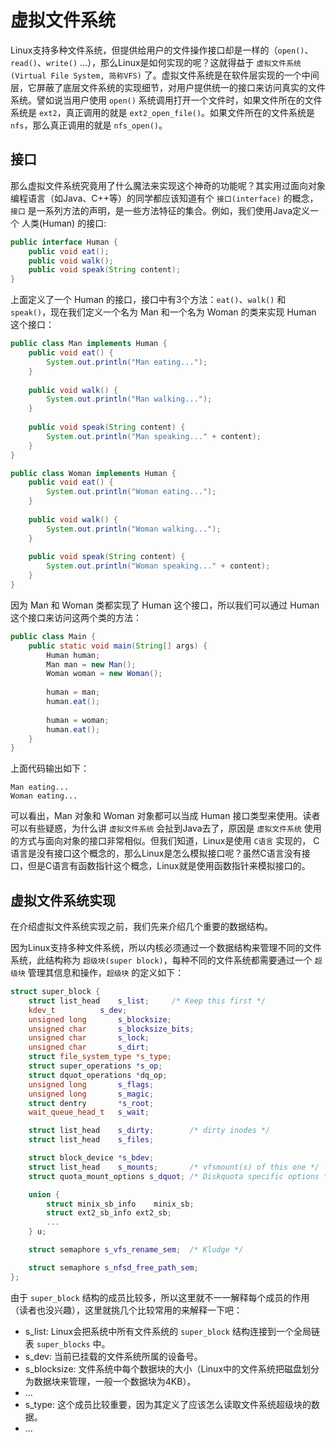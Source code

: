# 虚拟文件系统
Linux支持多种文件系统，但提供给用户的文件操作接口却是一样的（`open()`、`read()`、`write()` ...），那么Linux是如何实现的呢？这就得益于 `虚拟文件系统(Virtual File System, 简称VFS)` 了。虚拟文件系统是在软件层实现的一个中间层，它屏蔽了底层文件系统的实现细节，对用户提供统一的接口来访问真实的文件系统。譬如说当用户使用 `open()` 系统调用打开一个文件时，如果文件所在的文件系统是 `ext2`，真正调用的就是 `ext2_open_file()`。如果文件所在的文件系统是 `nfs`，那么真正调用的就是 `nfs_open()`。

## 接口
那么虚拟文件系统究竟用了什么魔法来实现这个神奇的功能呢？其实用过面向对象编程语言（如Java、C++等）的同学都应该知道有个 `接口(interface)` 的概念，`接口` 是一系列方法的声明，是一些方法特征的集合。例如，我们使用Java定义一个 人类(Human) 的接口:
```java
public interface Human {
    public void eat();
    public void walk();
    public void speak(String content);
}
```
上面定义了一个 Human 的接口，接口中有3个方法：`eat()`、`walk()` 和 `speak()`，现在我们定义一个名为 Man 和一个名为 Woman 的类来实现 Human 这个接口：
```java
public class Man implements Human {
    public void eat() {
        System.out.println("Man eating...");
    }
    
    public void walk() {
        System.out.println("Man walking...");
    }
    
    public void speak(String content) {
        System.out.println("Man speaking..." + content);
    }
}

public class Woman implements Human {
    public void eat() {
        System.out.println("Woman eating...");
    }
    
    public void walk() {
        System.out.println("Woman walking...");
    }
    
    public void speak(String content) {
        System.out.println("Woman speaking..." + content);
    }
}
```
因为 Man 和 Woman 类都实现了 Human 这个接口，所以我们可以通过 Human 这个接口来访问这两个类的方法：
```java
public class Main {
    public static void main(String[] args) {
        Human human;
        Man man = new Man();
        Woman woman = new Woman();
        
        human = man;
        human.eat();
        
        human = woman;
        human.eat();
    }
}
```
上面代码输出如下：
```
Man eating...
Woman eating...
```
可以看出，Man 对象和 Woman 对象都可以当成 Human 接口类型来使用。读者可以有些疑惑，为什么讲 `虚拟文件系统` 会扯到Java去了，原因是 `虚拟文件系统` 使用的方式与面向对象的接口非常相似。但我们知道，Linux是使用 `C语言` 实现的， C语言是没有接口这个概念的，那么Linux是怎么模拟接口呢？虽然C语言没有接口，但是C语言有函数指针这个概念，Linux就是使用函数指针来模拟接口的。

## 虚拟文件系统实现
在介绍虚拟文件系统实现之前，我们先来介绍几个重要的数据结构。

因为Linux支持多种文件系统，所以内核必须通过一个数据结构来管理不同的文件系统，此结构称为 `超级块(super block)`，每种不同的文件系统都需要通过一个 `超级块` 管理其信息和操作，`超级块` 的定义如下：
```cpp
struct super_block {
	struct list_head	s_list;		/* Keep this first */
	kdev_t			s_dev;
	unsigned long		s_blocksize;
	unsigned char		s_blocksize_bits;
	unsigned char		s_lock;
	unsigned char		s_dirt;
	struct file_system_type	*s_type;
	struct super_operations	*s_op;
	struct dquot_operations	*dq_op;
	unsigned long		s_flags;
	unsigned long		s_magic;
	struct dentry		*s_root;
	wait_queue_head_t	s_wait;

	struct list_head	s_dirty;	    /* dirty inodes */
	struct list_head	s_files;

	struct block_device	*s_bdev;
	struct list_head	s_mounts;	    /* vfsmount(s) of this one */
	struct quota_mount_options s_dquot;	/* Diskquota specific options */

	union {
		struct minix_sb_info	minix_sb;
		struct ext2_sb_info	ext2_sb;
		...
	} u;

	struct semaphore s_vfs_rename_sem;	/* Kludge */

	struct semaphore s_nfsd_free_path_sem;
};
```
由于 `super_block` 结构的成员比较多，所以这里就不一一解释每个成员的作用（读者也没兴趣），这里就挑几个比较常用的来解释一下吧：
* s_list: Linux会把系统中所有文件系统的 `super_block` 结构连接到一个全局链表 `super_blocks` 中。
* s_dev: 当前已挂载的文件系统所属的设备号。
* s_blocksize: 文件系统中每个数据块的大小（Linux中的文件系统把磁盘划分为数据块来管理，一般一个数据块为4KB）。
* ...
* s_type: 这个成员比较重要，因为其定义了应该怎么读取文件系统超级块的数据。
* ...
